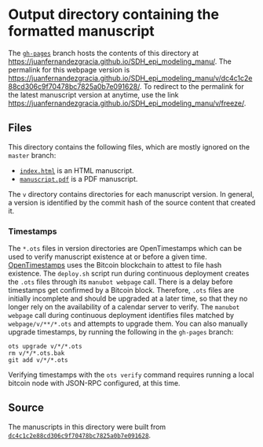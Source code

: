 # Output directory containing the formatted manuscript

The [`gh-pages`](https://github.com/juanfernandezgracia/SDH_epi_modeling_manu/tree/gh-pages) branch hosts the contents of this directory at <https://juanfernandezgracia.github.io/SDH_epi_modeling_manu/>.
The permalink for this webpage version is <https://juanfernandezgracia.github.io/SDH_epi_modeling_manu/v/dc4c1c2e88cd306c9f70478bc7825a0b7e091628/>.
To redirect to the permalink for the latest manuscript version at anytime, use the link <https://juanfernandezgracia.github.io/SDH_epi_modeling_manu/v/freeze/>.

## Files

This directory contains the following files, which are mostly ignored on the `master` branch:

+ [`index.html`](index.html) is an HTML manuscript.
+ [`manuscript.pdf`](manuscript.pdf) is a PDF manuscript.

The `v` directory contains directories for each manuscript version.
In general, a version is identified by the commit hash of the source content that created it.

### Timestamps

The `*.ots` files in version directories are OpenTimestamps which can be used to verify manuscript existence at or before a given time.
[OpenTimestamps](https://opentimestamps.org/) uses the Bitcoin blockchain to attest to file hash existence.
The `deploy.sh` script run during continuous deployment creates the `.ots` files through its `manubot webpage` call.
There is a delay before timestamps get confirmed by a Bitcoin block.
Therefore, `.ots` files are initially incomplete and should be upgraded at a later time, so that they no longer rely on the availability of a calendar server to verify.
The `manubot webpage` call during continuous deployment identifies files matched by `webpage/v/**/*.ots` and attempts to upgrade them.
You can also manually upgrade timestamps, by running the following in the `gh-pages` branch:

```shell
ots upgrade v/*/*.ots
rm v/*/*.ots.bak
git add v/*/*.ots
```

Verifying timestamps with the `ots verify` command requires running a local bitcoin node with JSON-RPC configured, at this time.

## Source

The manuscripts in this directory were built from
[`dc4c1c2e88cd306c9f70478bc7825a0b7e091628`](https://github.com/juanfernandezgracia/SDH_epi_modeling_manu/commit/dc4c1c2e88cd306c9f70478bc7825a0b7e091628).
